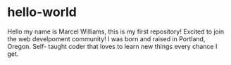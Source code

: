 # hello-world
Hello my name is Marcel Williams, this is my first repository! Excited to join the web develpoment community!
I was born and raised in Portland, Oregon. Self- taught coder that loves to learn new things every chance I get.
